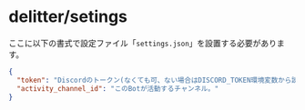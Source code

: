 # delitter/setings
ここに以下の書式で設定ファイル「`settings.json`」を設置する必要があります。

```json
{
  "token": "Discordのトークン(なくても可、ない場合はDISCORD_TOKEN環境変数から読み込む)",
  "activity_channel_id": "このBotが活動するチャンネル。"
}
```
